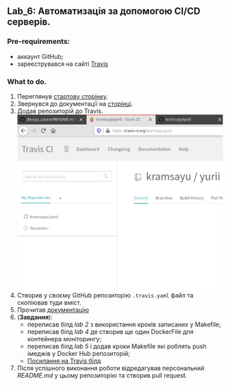 ## Lab_6: Автоматизація за допомогою CI/CD серверів.

### Pre-requirements:   
- аккаунт GitHub;
- зареєструвався на сайті [Travis](https://travis-ci.org)

### What to do.
1. Переглянув [стартову сторінку](https://docs.travis-ci.com/user/tutorial/). 
2. Звернувся до документації на [сторінці](https://docs.travis-ci.com/user/for-beginners/).
3. Додав репозиторій до Travis.
![alt text](img/dashboard_repo.png "Added new Repo") 
4. Створив у своєму GitHub репозиторію `.travis.yaml` файл та скопіював туди вміст.
5. Прочитав [документацію](https://docs.travis-ci.com/user/docker/#pushing-a-docker-image-to-a-registry)
5. (**Завдання**):
    - переписав білд _lab 2_ з використання кроків записаних у Makefile;
    - переписав білд _lab 4_ де створив ще один DockerFile для контейнера моніторингу;
    - переписав білд _lab 5_ і додав кроки Makefile які роблять push імеджів у Docker Hub репозиторій;
    - [Посилання на Travis білд](https://travis-ci.org/kramsayu/yurii)
6. Після успішного виконання роботи відредагував персональний _README.md_ у цьому репозиторію та створив pull request.